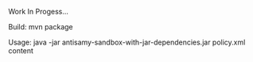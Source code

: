 Work In Progess...

Build: mvn package

Usage: java -jar antisamy-sandbox-with-jar-dependencies.jar policy.xml content
